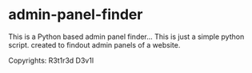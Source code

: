 # admin-panel-finder
This is a Python based  admin panel finder...
This is just a simple python script. 
created to findout admin panels of a website.

Copyrights: R3t1r3d D3v1l
